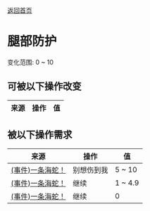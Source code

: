 [返回首页](index.md)  
# 腿部防护  
变化范围: 0 ~ 10  
## 可被以下操作改变  
来源  |  操作  |  值  
----  |  ----  |  ----  
## 被以下操作需求  
来源  |  操作  |  值  
----  |  ----  |  ----  
[(事件)一条海蛇！](Event_SeaKraitStep.md)  |  别想伤到我  |  5 ~ 10  
[(事件)一条海蛇！](Event_SeaKraitStep.md)  |  继续  |  1 ~ 4.9  
[(事件)一条海蛇！](Event_SeaKraitStep.md)  |  继续  |  0  
